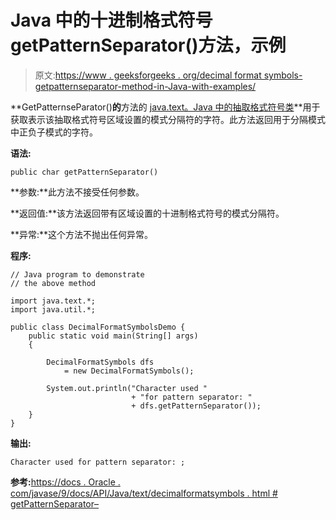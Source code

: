 # Java 中的十进制格式符号 getPatternSeparator()方法，示例

> 原文:[https://www . geeksforgeeks . org/decimal format symbols-getpatternseparator-method-in-Java-with-examples/](https://www.geeksforgeeks.org/decimalformatsymbols-getpatternseparator-method-in-java-with-examples/)

**GetPatternseParator()**的**方法的 [java.text。Java 中的抽取格式符号类](https://www.geeksforgeeks.org/tag/java-text-package/)**用于获取表示该抽取格式符号区域设置的模式分隔符的字符。此方法返回用于分隔模式中正负子模式的字符。

**语法:**

```
public char getPatternSeparator()

```

**参数:**此方法不接受任何参数。

**返回值:**该方法返回带有区域设置的十进制格式符号的模式分隔符。

**异常:**这个方法不抛出任何异常。

**程序:**

```
// Java program to demonstrate
// the above method

import java.text.*;
import java.util.*;

public class DecimalFormatSymbolsDemo {
    public static void main(String[] args)
    {

        DecimalFormatSymbols dfs
            = new DecimalFormatSymbols();

        System.out.println("Character used "
                           + "for pattern separator: "
                           + dfs.getPatternSeparator());
    }
}
```

**输出:**

```
Character used for pattern separator: ;

```

**参考:**[https://docs . Oracle . com/javase/9/docs/API/Java/text/decimalformatsymbols . html # getPatternSeparator–](https://docs.oracle.com/javase/9/docs/api/java/text/DecimalFormatSymbols.html#getPatternSeparator--)